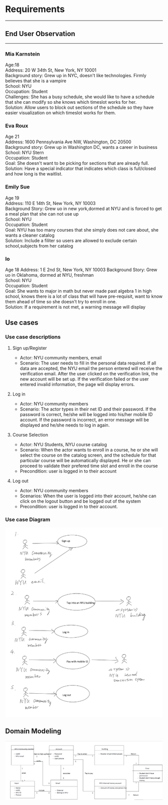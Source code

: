 # Requirements  
---
## End User Observation  
---
### Mia Karnstein  
Age:18  
Address: 20 W 34th St, New York, NY 10001  
Background story: Grew up in NYC, doesn't like technologies. Firmly believes that she is a vampire  
School: NYU  
Occupation: Student  
Challenges: She has a busy schedule, she would like to have a schedule that she can modify so she knows which timeslot works for her.  
Solution: Allow users to block out sections of the schedule so they have easier visualization on which timeslot works for them. 
  
### Eva Roux  
Age 21  
Address: 1600 Pennsylvania Ave NW, Washington, DC 20500  
Background story: Grew up in Washington DC, wants a career in business  
School: NYU Stern  
Occupation: Student  
Goal: She doesn't want to be picking for sections that are already full.  
Solution: Have a special indicator that indicates which class is full/closed and how long is the waitlist.
  
### Emily Sue  
Age 19  
Address: 110 E 14th St, New York, NY 10003  
Background Story: Grew uo in new york,dormed at NYU and is forced to get a meal plan that she can not use up  
School: NYU  
Occupation: Student  
Goal: NYU has too many courses that she simply does not care about, she wants a cleaner catalog  
Solution: Include a filiter so users are allowed to exclude certain school,subjects from her catalog  

### Io 
Age 18
Address: 1 E 2nd St, New York, NY 10003
Background Story: Grew uo in Oklahoma, dormed at NYU, freshman  
School: NYU  
Occupation: Student  
Goal: She wants to major in math but never made past algebra 1 in high school, knows there is a lot of class that will have pre-requisit, want to know them ahead of time so she doesn't try to enroll in one.  
Solution: If a requirement is not met, a warning message will display
  

## Use cases
### Use case descriptions
1. Sign up/Register
   - Actor: NYU community members, email
   - Scenario: The user needs to fill in the personal data required. If all data are accepted, the NYU email the person entered will receive the verification email. After the user clicked on the verification link, the new account will be set up. If the verification failed or the user entered invalid information, the page will display errors.
   

2. Log in
   - Actor: NYU community members
   - Scenario: The actor types in their net ID and their password. If the password is correct, he/she will be logged into his/her mobile ID account. If the password is incorrect, an error message will be displayed and he/she needs to log in again.


2. Course Selection
   - Actor: NYU Students, NYU course catalog
   - Scenario: When the actor wants to enroll in a course, he or she will select the course on the catalog screen, and the schedule for that particular course will be automatically displayed. He or she can proceed to validate their prefered time slot and enroll in the course
   - Precondition: user is logged in to their account


5. Log out
   - Actor: NYU community members
   - Scenarios: When the user is logged into their account, he/she can click on the logout button and be logged out of the system
   - Precondition: user is logged in to their account.

### Use case Diagram
![use case diagram](./requirement_pics/use_case.png)

## Domain Modeling
![domain modeling](./requirement_pics/domain_modeling.png)
